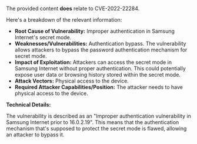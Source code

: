 The provided content **does** relate to CVE-2022-22284.

Here's a breakdown of the relevant information:

*   **Root Cause of Vulnerability:** Improper authentication in Samsung Internet's secret mode.
*   **Weaknesses/Vulnerabilities:** Authentication bypass. The vulnerability allows attackers to bypass the password authentication mechanism for secret mode.
*   **Impact of Exploitation:** Attackers can access the secret mode in Samsung Internet without proper authentication. This could potentially expose user data or browsing history stored within the secret mode.
*  **Attack Vectors:** Physical access to the device.
*   **Required Attacker Capabilities/Position:** The attacker needs to have physical access to the device.

**Technical Details:**

The vulnerability is described as an "Improper authentication vulnerability in Samsung Internet prior to 16.0.2.19". This means that the authentication mechanism that's supposed to protect the secret mode is flawed, allowing an attacker to bypass it.